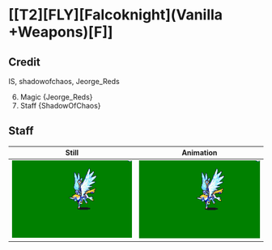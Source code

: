 # [\[T2\]\[FLY\]\[Falcoknight\]\(Vanilla +Weapons\)\[F\]]

## Credit

IS, shadowofchaos, Jeorge_Reds

6. Magic {Jeorge_Reds}
7. Staff {ShadowOfChaos}
	
## Staff

| Still | Animation |
| :---: | :-------: |
| ![Staff still](./Staff_000.png) | ![Staff animation](./Staff.gif) |
